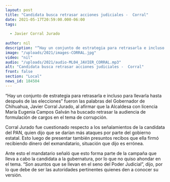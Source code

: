 ```yaml
---
layout: post
title: "Candidata busca retrasar acciones judiciales -  Corral"
date: 2021-05-17T20:59:00.000-06:00
tags:
  
  - Javier Corral Jurado
  
author: nil
description: "“Hay un conjunto de estrategia para retrasarla e incluso para llevarla hasta después de las elecciones”, dijo el Gobernador."
image: "/uploads/2021/images-CORRAL.jpg"
video: "nil"
audio: "/uploads/2021/audio-ML04_JAVIER_CORRAL.mp3"
alt: "Candidata busca retrasar acciones judiciales -  Corral"
front: false
section: "Local"
news_id: 184504
---
```


“Hay un conjunto de estrategia para retrasarla e incluso para llevarla hasta después de las elecciones” fueron las palabras del Gobernador de Chihuahua, Javier Corral Jurado, al afirmar que la Alcaldesa con licencia María Eugenia Campos Galván ha buscado retrasar la audiencia de formulación de cargos en el tema de corrupción. 

Corral Jurado fue cuestionado respecto a los señalamientos de la candidata del PAN, quien dijo que se darían más ataques por parte del gobierno estatal. Esto luego de presentar también presuntos recibos que ella firmó recibiendo dinero del exmandatario, situación que dijo es errónea.

Ante esto el mandatario señaló que esto forma parte de la campaña que lleva a cabo la candidata a la gubernatura, por lo que no quiso ahondar en el tema. “Son asuntos que se llevan en el seno del Poder Judicial”, dijo, por lo que debe de ser las autoridades pertinentes quienes den a conocer su versión.
